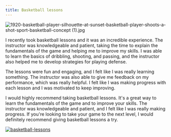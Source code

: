 ```yaml
---
title: Basketball lessons
---
```


![1920-basketball-player-silhouette-at-sunset-basketball-player-shoots-a-shot-sport-basketball-concept (1).jpg](/1920-basketball-player-silhouette-at-sunset-basketball-player-shoots-a-shot-sport-basketball-concept_(1).jpg)

I recently took basketball lessons and it was an incredible experience. The instructor was knowledgeable and patient, taking the time to explain the fundamentals of the game and helping me to improve my skills. I was able to learn the basics of dribbling, shooting, and passing, and the instructor also helped me to develop strategies for playing defense.

The lessons were fun and engaging, and I felt like I was really learning something. The instructor was also able to give me feedback on my performance, which was really helpful. I felt like I was making progress with each lesson and I was motivated to keep improving.

I would highly recommend taking basketball lessons. It's a great way to learn the fundamentals of the game and to improve your skills. The instructor was knowledgeable and patient, and I felt like I was really making progress. If you're looking to take your game to the next level, I would definitely recommend giving basketball lessons a try.

[![basketball-lessons](<https://dabuttonfactory.com/button.png?t=CHECK+SERVICE&f=Noto+Sans-Bold&ts=26&tc=fff&hp=45&vp=20&c=11&bgt=unicolored&bgc=4bd42f>)](<https://londonexpertfinder.com/link>)